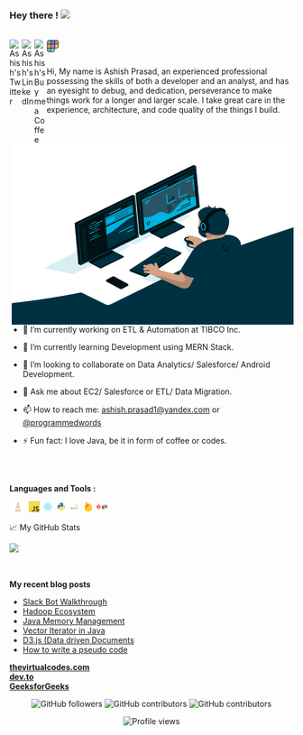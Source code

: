 ### Hey there  ! <img src="https://media.giphy.com/media/hvRJCLFzcasrR4ia7z/giphy.gif" width="25px">
<br/> 
<a href="https://twitter.com/programmedwords">
  <img align="left" alt="Ashish's Twitter" width="22px" src="https://raw.githubusercontent.com/peterthehan/peterthehan/master/assets/twitter.svg" />
</a>
<a href="https://www.linkedin.com/in/ashishprasadrknec">
  <img align="left" alt="Ashish's LinkedIn" width="22px" src="https://raw.githubusercontent.com/peterthehan/peterthehan/master/assets/linkedin.svg" />
</a>
<a href="https://www.buymeacoffee.com/ashtvi">
  <img align="left" alt="Ashish's Buy me a Coffee" width="22px" src="https://www.buymeacoffee.com/assets/img/guidelines/logo-mark-1.svg" />
</a>
<a href="https://www.polywork.com/ashishprasad">
  <img align="left" alt="Ashish's Polywork" width="22px" src="https://github.com/theprogrammedwords/theprogrammedwords/blob/main/Screenshot%202021-06-25%20at%2012.34.02%20AM.png" /> 
</a>

<br/>
<br/>

Hi, My name is Ashish Prasad, an experienced professional possessing the skills of both a developer and an analyst, and has an eyesight to debug, and dedication, perseverance to make things work for a longer and larger scale. I take great care in the experience, architecture, and code quality of the things I build.
<br/>
<br/>
<img align="right" alt="GIF" src="https://github.com/theprogrammedwords/theprogrammedwords/blob/main/code.gif" width="500" height="320" />
<br/>

- 🔭 I’m currently working on ETL & Automation at TIBCO Inc.
 
- 🌱 I’m currently learning Development using MERN Stack.
 
- 👯 I’m looking to collaborate on Data Analytics/ Salesforce/ Android Development.
 
- 💬 Ask me about EC2/ Salesforce or ETL/ Data Migration.

- 📫 How to reach me: ashish.prasad1@yandex.com or [@programmedwords](https://twitter.com/programmedwords)
 
- ⚡ Fun fact: I love Java, be it in form of coffee or codes. 
  
<br/>
<br/>

**Languages and Tools :**  

<code><img height="20" src="https://github.com/theprogrammedwords/theprogrammedwords/blob/main/java_logo_640.jpg"></code>
<code><img height="20" src="https://raw.githubusercontent.com/github/explore/80688e429a7d4ef2fca1e82350fe8e3517d3494d/topics/javascript/javascript.png"></code>
<code><img height="20" src="https://raw.githubusercontent.com/github/explore/80688e429a7d4ef2fca1e82350fe8e3517d3494d/topics/react/react.png"></code>
<code><img height="20" src="https://raw.githubusercontent.com/github/explore/80688e429a7d4ef2fca1e82350fe8e3517d3494d/topics/python/python.png"></code>
<code><img height="20" src="https://raw.githubusercontent.com/github/explore/80688e429a7d4ef2fca1e82350fe8e3517d3494d/topics/mysql/mysql.png"></code>
<code><img height="20" src="https://raw.githubusercontent.com/github/explore/80688e429a7d4ef2fca1e82350fe8e3517d3494d/topics/firebase/firebase.png"></code>
<code><img height="20" src="https://raw.githubusercontent.com/github/explore/80688e429a7d4ef2fca1e82350fe8e3517d3494d/topics/git/git.png"></code>


📈 My GitHub Stats
<div class="row no-gutters justify-center">

  
![](https://github-profile-summary-cards.vercel.app/api/cards/profile-details?username=theprogrammedwords&theme=default)
  
<br/>
</div>

**My recent blog posts**
<!-- BLOG-POST-LIST:START -->

- [Slack Bot Walkthrough](https://theprogrammedwords.medium.com/motivator-bot-slack-bot-4a0b2e9aaf92)
- [Hadoop Ecosystem](https://www.geeksforgeeks.org/hadoop-ecosystem/)
- [Java Memory Management](https://www.geeksforgeeks.org/java-memory-management/)
- [Vector Iterator in Java](https://www.geeksforgeeks.org/vector-iterator-method-in-java-with-examples/)
- [D3.js (Data driven Documents](https://www.geeksforgeeks.org/d3-js-data-driven-documents/)
- [How to write a pseudo code](https://www.geeksforgeeks.org/how-to-write-a-pseudo-code/)

<!-- BLOG-POST-LIST:END -->
**[thevirtualcodes.com](https://www.thevirtualcodes.com/)**
<br/>
**[dev.to](https://dev.to/theprogrammedwords)**
<br/>
**[GeeksforGeeks](https://auth.geeksforgeeks.org/user/thevirtualink/articles)**
<br/>


<p align="center"><img alt="GitHub followers" src="https://img.shields.io/github/followers/theprogrammedwords?style=for-the-badge">    <img alt="GitHub contributors" src="https://img.shields.io/github/contributors/theprogrammedwords/Algorithm-Solutions-Java?style=for-the-badge">  <img alt="GitHub contributors" src="https://img.shields.io/badge/Private%20Repo-8-red?style=for-the-badge"> </p>

<p align="center"><img alt="Profile views" src="https://komarev.com/ghpvc/?username=theprogrammedwords&style=for-the-badge"></p>  
